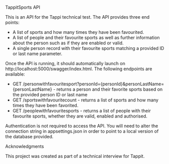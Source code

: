 TappitSports API

This is an API for the Tappi technical test. The API provides three end points:
  - A list of sports and how many times they have been favourited.
  - A list of people and their favourite sports as well as further information about the person such as if they are enabled or valid.
  - A single person record with their favourite sports matching a provided ID or last name parameter.

Once the API is running, it should automatically launch on http://localhost:5000/swagger/index.html. The following endpoints are available:

  - GET /personwithfavouritesport?personId={personId}&personLastName={personLastName} - returns a person and their favorite sports based on the provided person ID or last name
  - GET /sportswithfavouritecount - returns a list of sports and how many times they have been favorited.
  - GET /peoplewithfavouritesports - returns a list of people with their favourite sports, whether they are valid, enabled and authorised.

Authentication is not required to access the API. You will need to alter the connection string in appsettings.json in order to point to a local version of the database provided.



Acknowledgments

This project was created as part of a technical interview for Tappit.
